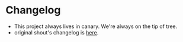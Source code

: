 # Changelog

- This project always lives in canary. We're always on the tip of tree.
- original shout's changelog is [here][shout_changelog].

[shout_changelog]: ./CHANGELOG.shout.md
